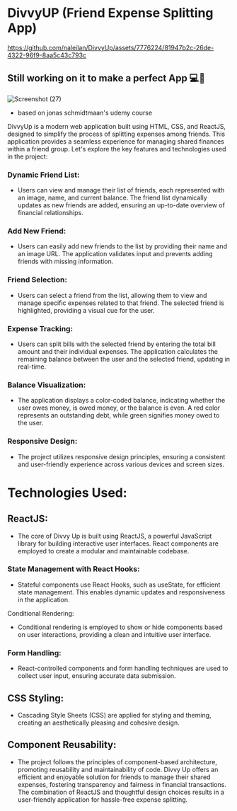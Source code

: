 # DivvyUP (Friend Expense Splitting App)


https://github.com/naleilan/DivvyUp/assets/7776224/81947b2c-26de-4322-96f9-8aa5c43c793c


## Still working on it to make a perfect App 💻🎈

![Screenshot (27)](https://github.com/LeilanNaeimi/DivvyUp/assets/7776224/5f51a054-25e4-439b-887e-d06c9a0ebd55)

* based on jonas schmidtmaan's udemy course
  
DivvyUp is a modern web application built using HTML, CSS, and ReactJS, designed to simplify the process of splitting expenses among friends. This application provides a seamless experience for managing shared finances within a friend group. Let's explore the key features and technologies used in the project:

### Dynamic Friend List: 

* Users can view and manage their list of friends, each represented with an image, name, and current balance.
The friend list dynamically updates as new friends are added, ensuring an up-to-date overview of financial relationships.

### Add New Friend:

* Users can easily add new friends to the list by providing their name and an image URL.
The application validates input and prevents adding friends with missing information.

### Friend Selection:

* Users can select a friend from the list, allowing them to view and manage specific expenses related to that friend.
The selected friend is highlighted, providing a visual cue for the user.

### Expense Tracking:

* Users can split bills with the selected friend by entering the total bill amount and their individual expenses.
The application calculates the remaining balance between the user and the selected friend, updating in real-time.

### Balance Visualization:

* The application displays a color-coded balance, indicating whether the user owes money, is owed money, or the balance is even.
A red color represents an outstanding debt, while green signifies money owed to the user.

### Responsive Design:

* The project utilizes responsive design principles, ensuring a consistent and user-friendly experience across various devices and screen sizes.

# Technologies Used:

## ReactJS:

* The core of Divvy Up is built using ReactJS, a powerful JavaScript library for building interactive user interfaces. React components are employed to create a modular and maintainable codebase.
  
### State Management with React Hooks:

* Stateful components use React Hooks, such as useState, for efficient state management. This enables dynamic updates and responsiveness in the application.
  
Conditional Rendering:

* Conditional rendering is employed to show or hide components based on user interactions, providing a clean and intuitive user interface.

### Form Handling:

* React-controlled components and form handling techniques are used to collect user input, ensuring accurate data submission.

## CSS Styling:

* Cascading Style Sheets (CSS) are applied for styling and theming, creating an aesthetically pleasing and cohesive design.

## Component Reusability:

* The project follows the principles of component-based architecture, promoting reusability and maintainability of code.
Divvy Up offers an efficient and enjoyable solution for friends to manage their shared expenses, fostering transparency and fairness in financial transactions. The combination of ReactJS and thoughtful design choices results in a user-friendly application for hassle-free expense splitting.
